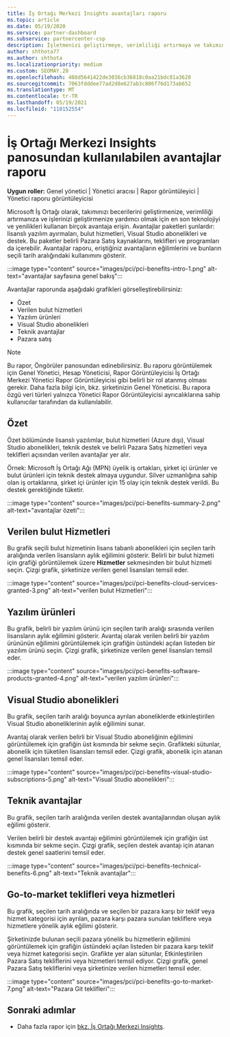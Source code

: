 ```yaml
---
title: İş Ortağı Merkezi Insights avantajları raporu
ms.topic: article
ms.date: 05/19/2020
ms.service: partner-dashboard
ms.subservice: partnercenter-csp
description: İşletmenizi geliştirmeye, verimliliği artırmaya ve takımınıza yardımcı olmak için size verilen Microsoft İş Ortağı avantajlarının türlerini görme.
author: shthota77
ms.author: shthota
ms.localizationpriority: medium
ms.custom: SEOMAY.20
ms.openlocfilehash: 488d5641422de3036cb36818c0aa21bdc81a3628
ms.sourcegitcommit: 7063fdddee77ad2d8e627ab3c806f76d173ab652
ms.translationtype: MT
ms.contentlocale: tr-TR
ms.lasthandoff: 05/19/2021
ms.locfileid: "110152554"
---
```

# <a name="benefits-report-available-from-the-partner-center-insights-dashboard"></a>İş Ortağı Merkezi Insights panosundan kullanılabilen avantajlar raporu

**Uygun roller:** Genel yönetici | Yönetici aracısı | Rapor görüntüleyici | Yönetici raporu görüntüleyicisi

Microsoft İş Ortağı olarak, takımınızı becerilerini geliştirmenize, verimliliği artırmanıza ve işlerinizi geliştirmenize yardımcı olmak için en son teknolojiyi ve yenilikleri kullanan birçok avantaja erişin. Avantajlar paketleri şunlardır: lisanslı yazılım ayırmaları, bulut hizmetleri, Visual Studio abonelikleri ve destek. Bu paketler belirli Pazara Satış kaynaklarını, teklifleri ve programları da içerebilir. Avantajlar raporu, eriştiğiniz avantajların eğilimlerini ve bunların seçili tarih aralığındaki kullanımını gösterir.

:::image type="content" source="images/pci/pci-benefits-intro-1.png" alt-text="avantajlar sayfasına genel bakış":::

Avantajlar raporunda aşağıdaki grafikleri görselleştirebilirsiniz:

- Özet
- Verilen bulut hizmetleri
- Yazılım ürünleri
- Visual Studio abonelikleri
- Teknik avantajlar
- Pazara satış

 > [!NOTE]
 > Bu rapor, Öngörüler panosundan edinebilirsiniz. Bu raporu görüntülemek için Genel Yönetici, Hesap Yöneticisi, Rapor Görüntüleyicisi İş Ortağı Merkezi Yönetici Rapor Görüntüleyicisi gibi belirli bir rol atanmış olması gerekir. Daha fazla bilgi için, bkz. şirketinizin Genel Yöneticisi. Bu rapora özgü veri türleri yalnızca Yönetici Rapor Görüntüleyicisi ayrıcalıklarına sahip kullanıcılar tarafından da kullanılabilir.

## <a name="summary"></a>Özet

Özet bölümünde lisanslı yazılımlar, bulut hizmetleri (Azure dışı), Visual Studio abonelikleri, teknik destek ve belirli Pazara Satış hizmetleri veya teklifleri açısından verilen avantajlar yer alır.

Örnek: Microsoft İş Ortağı Ağı (MPN) üyelik iş ortakları, şirket içi ürünler ve bulut ürünleri için teknik destek almaya uygundur. Silver uzmanlığına sahip olan iş ortaklarına, şirket içi ürünler için 15 olay için teknik destek verildi. Bu destek gerektiğinde tüketir. 

:::image type="content" source="images/pci/pci-benefits-summary-2.png" alt-text="avantajlar özeti":::

## <a name="cloud-services-granted"></a>Verilen bulut Hizmetleri

Bu grafik seçili bulut hizmetinin lisans tabanlı abonelikleri için seçilen tarih aralığında verilen lisansların aylık eğilimini gösterir.
Belirli bir bulut hizmeti için grafiği görüntülemek üzere **Hizmetler** sekmesinden bir bulut hizmeti seçin. Çizgi grafik, şirketinize verilen genel lisansları temsil eder.

:::image type="content" source="images/pci/pci-benefits-cloud-services-granted-3.png" alt-text="verilen bulut Hizmetleri":::

## <a name="software-products"></a>Yazılım ürünleri

Bu grafik, belirli bir yazılım ürünü için seçilen tarih aralığı sırasında verilen lisansların aylık eğilimini gösterir. Avantaj olarak verilen belirli bir yazılım ürününün eğilimini görüntülemek için grafiğin üstündeki açılan listeden bir yazılım ürünü seçin. Çizgi grafik, şirketinize verilen genel lisansları temsil eder.

:::image type="content" source="images/pci/pci-benefits-software-products-granted-4.png" alt-text="verilen yazılım ürünleri":::

## <a name="visual-studio-subscriptions"></a>Visual Studio abonelikleri

Bu grafik, seçilen tarih aralığı boyunca ayrılan aboneliklerde etkinleştirilen Visual Studio aboneliklerinin aylık eğilimini sunar.

Avantaj olarak verilen belirli bir Visual Studio aboneliğinin eğilimini görüntülemek için grafiğin üst kısmında bir sekme seçin. Grafikteki sütunlar, abonelik için tüketilen lisansları temsil eder. Çizgi grafik, abonelik için atanan genel lisansları temsil eder.

:::image type="content" source="images/pci/pci-benefits-visual-studio-subscriptions-5.png" alt-text="Visual Studio abonelikleri":::

## <a name="technical-benefits"></a>Teknik avantajlar

Bu grafik, seçilen tarih aralığında verilen destek avantajlarından oluşan aylık eğilimi gösterir.

Verilen belirli bir destek avantajı eğilimini görüntülemek için grafiğin üst kısmında bir sekme seçin. Çizgi grafik, seçilen destek avantajı için atanan destek genel saatlerini temsil eder.

:::image type="content" source="images/pci/pci-benefits-technical-benefits-6.png" alt-text="Teknik avantajlar":::

## <a name="go-to-market-offers-or-services"></a>Go-to-market teklifleri veya hizmetleri

Bu grafik, seçilen tarih aralığında ve seçilen bir pazara karşı bir teklif veya hizmet kategorisi için ayrılan, pazara karşı pazara sunulan tekliflere veya hizmetlere yönelik aylık eğilimi gösterir.

Şirketinizde bulunan seçili pazara yönelik bu hizmetlerin eğilimini görüntülemek için grafiğin üstündeki açılan listeden bir pazara karşı teklif veya hizmet kategorisi seçin. Grafikte yer alan sütunlar, Etkinleştirilen Pazara Satış tekliflerini veya hizmetleri temsil ediyor. Çizgi grafik, genel Pazara Satış tekliflerini veya şirketinize verilen hizmetleri temsil eder.

:::image type="content" source="images/pci/pci-benefits-go-to-market-7.png" alt-text="Pazara Git teklifleri":::

## <a name="next-steps"></a>Sonraki adımlar

- Daha fazla rapor için [bkz. İş Ortağı Merkezi Insights](partner-center-insights.md).
